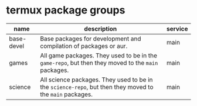 # termux package groups

name | description | service
--- | --- | ---
base-devel | Base packages for development and compilation of packages or aur. | main
games | All game packages. They used to be in the `game-repo`, but then they moved to the `main` packages. | main
science | All science packages. They used to be in the `science-repo`, but then they moved to the `main` packages. | main

